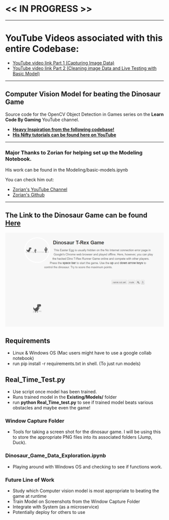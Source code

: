 # << IN PROGRESS >>
---
# YouTube Videos associated with this entire Codebase:
- [YouTube video link Part 1 (Capturing Image Data)](https://youtu.be/6iekqFLAxl0)
- [YouTube video link Part 2 (Cleaning image Data and Live Testing with Basic Model)](https://youtu.be/K9XMAnwO7wM)

---
## Computer Vision Model for beating the Dinosaur Game


Source code for the OpenCV Object Detection in Games series on the **Learn Code By Gaming** YouTube channel.
- [**Heavy Inspiration from the following codebase!**](https://github.com/learncodebygaming/opencv_tutorials)
- [**His Nifty tutorials can be found here on YouTube**](https://www.youtube.com/playlist?list=PL1m2M8LQlzfKtkKq2lK5xko4X-8EZzFPI)

---

### Major Thanks to Zorian for helping set up the Modeling Notebook. 
His work can be found in the Modeling/basic-models.ipynb

You can check him out: 
  - [Zorian's YouTube Channel](https://www.youtube.com/channel/UC0oMmMPgGVqnDqNTyAIqTpw)
  - [Zorian's Github](https://zorian15.GitHub.io)

---
## The Link to the Dinosaur Game can be found [**Here**](https://trex-runner.com/)
![Dinosaur_Image_Screenshot](Dinosaur_Screenshot.PNG) 
## Requirements
- Linux & Windows OS (Mac users might have to use a google collab notebook)
- run pip install -r requirements.txt in shell. (To just run models)

## Real_Time_Test.py
- Use script once model has been trained.
- Runs trained model in the **Existing/Models/** folder
- run **python Real_Time_test.py** to see if trained model beats various obstacles and maybe even the game!

### Window Capture Folder
- Tools for taking a screen shot for the dinosaur game. I will be using this to store the appropriate PNG files into its associated folders (Jump, Duck).

### Dinosaur_Game_Data_Exploration.ipynb 
- Playing around with Windows OS and checking to see if functions work. 

### Future Line of Work
- Study which Computer vision model is most appropriate to beating the game at runtime
- Train Model on Screenshots from the Window Capture Folder
- Integrate with System (as a microservice)
- Potentially deploy for others to use

